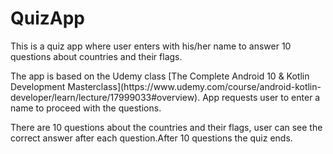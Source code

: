# QuizApp
This is a quiz app where user enters with his/her name to answer 10 questions about countries and their flags. 
<p>The app is based on the Udemy class [The Complete Android 10 & Kotlin Development Masterclass](https://www.udemy.com/course/android-kotlin-developer/learn/lecture/17999033#overview). App requests user to enter a name to proceed with the questions.</p>
<p>There are 10 questions about the countries and their flags, user can see the correct answer after each question.After 10 questions the quiz ends.</p>
